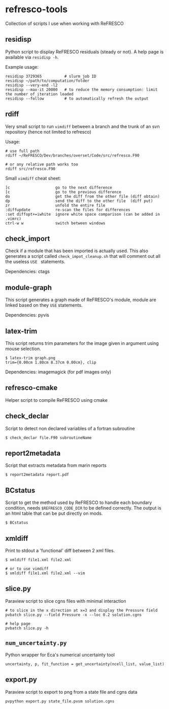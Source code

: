 # refresco-tools
Collection of scripts I use when working with ReFRESCO


## residisp
Python script to display ReFRESCO residuals (steady or not). A help page is available via `residisp -h`.

Example usage:
```
residisp 3729365          # slurm job ID
residisp ~/path/to/computation/folder
residisp --very-end -l2
residisp --max-it 20000   # to reduce the memory consumption: limit the number of iteration loaded
residisp --follow         # to automatically refresh the output
```

## rdiff
Very small script to run `vimdiff` between a branch and the trunk of an svn repository (hence not limited to refresco)

Usage:
```
# use full path
rdiff ~/ReFRESCO/Dev/branches/overset/Code/src/refresco.F90

# or any relative path works too
rdiff src/refresco.F90
```

Small `vimdiff` cheat sheet:
```
]c                    go to the next difference
[c                    go to the previous difference
do                    get the diff from the other file (diff obtain)
dp                    send the diff to the other file  (diff put)
zr                    unfold the entire file
:diffupdate           re-scan the files for differences
:set diffopt+=iwhite  ignore white space comparison (can be added in .vimrc)
ctrl-w w              switch between windows
```
 
## check\_import
Check if a module that has been imported is actually used.
This also generates a script called `check_impot_cleanup.sh` that will comment out all the useless `USE ` statements.

Dependencies: ctags

## module-graph
This script generates a graph made of ReFRESCO's module, module are linked based on they `USE` statements.

Dependencies: pyvis

## latex-trim
This script returns trim parameters for the image given in argument using mouse selection.

```
$ latex-trim graph.png
trim={0.00cm 1.80cm 8.37cm 0.00cm}, clip
```

Dependencies: imagemagick (for pdf images only)

## refresco-cmake
Helper script to compile ReFRESCO using cmake

## check\_declar
Script to detect non declared variables of a fortran subroutine

```
$ check_declar file.F90 subroutineName
```

## report2metadata
Script that extracts metadata from marin reports
```
$ report2metadata report.pdf
```

## BCstatus
Script to get the method used by ReFRESCO to handle each boundary condition, needs `$REFRESCO_CODE_DIR` to be defined correctly. The output is an html table that can be put directly on mods.


```
$ BCstatus
```

## xmldiff
Print to stdout a 'functional' diff between 2 xml files.

```
$ xmldiff file1.xml file2.xml

# or to use vimdiff
$ xmldiff file1.xml file2.xml --vim
```

## slice.py
Paraview script to slice cgns files with minimal interaction
```
# to slice in the x direction at x=3 and display the Pressure field
pvbatch slice.py --field Pressure -x --loc 0.2 solution.cgns

# help page
pvbatch slice.py -h
```

## `num_uncertainty.py`
Python wrapper for Eca's numerical uncertainty tool
```
uncertainty, p, fit_function = get_uncertainty(ncell_list, value_list)

```

## export.py
Paraview script to export to png from a state file and cgns data
```
pvpython export.py state_file.pvsm solution.cgns
```


